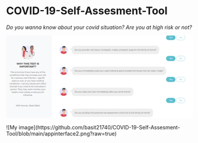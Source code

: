 # COVID-19-Self-Assesment-Tool

_Do you wanna know about your covid situation? Are you at high risk or not?_
<p>


![My image](https://github.com/basit21740/COVID-19-Self-Assesment-Tool/blob/main/appinterface.png?raw=true)
<p>
![My image](https://github.com/basit21740/COVID-19-Self-Assesment-Tool/blob/main/appinterface2.png?raw=true)
